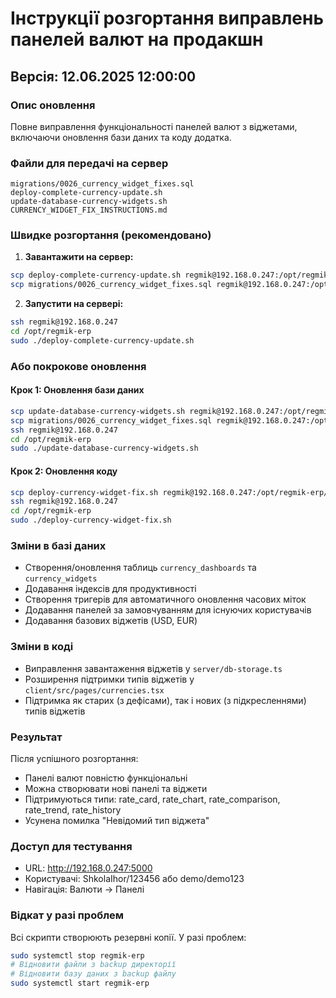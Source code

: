 # Інструкції розгортання виправлень панелей валют на продакшн

## Версія: 12.06.2025 12:00:00

### Опис оновлення
Повне виправлення функціональності панелей валют з віджетами, включаючи оновлення бази даних та коду додатка.

### Файли для передачі на сервер
```
migrations/0026_currency_widget_fixes.sql
deploy-complete-currency-update.sh
update-database-currency-widgets.sh
CURRENCY_WIDGET_FIX_INSTRUCTIONS.md
```

### Швидке розгортання (рекомендовано)

1. **Завантажити на сервер:**
```bash
scp deploy-complete-currency-update.sh regmik@192.168.0.247:/opt/regmik-erp/
scp migrations/0026_currency_widget_fixes.sql regmik@192.168.0.247:/opt/regmik-erp/migrations/
```

2. **Запустити на сервері:**
```bash
ssh regmik@192.168.0.247
cd /opt/regmik-erp
sudo ./deploy-complete-currency-update.sh
```

### Або покрокове оновлення

#### Крок 1: Оновлення бази даних
```bash
scp update-database-currency-widgets.sh regmik@192.168.0.247:/opt/regmik-erp/
scp migrations/0026_currency_widget_fixes.sql regmik@192.168.0.247:/opt/regmik-erp/migrations/
ssh regmik@192.168.0.247
cd /opt/regmik-erp
sudo ./update-database-currency-widgets.sh
```

#### Крок 2: Оновлення коду
```bash
scp deploy-currency-widget-fix.sh regmik@192.168.0.247:/opt/regmik-erp/
ssh regmik@192.168.0.247
cd /opt/regmik-erp
sudo ./deploy-currency-widget-fix.sh
```

### Зміни в базі даних
- Створення/оновлення таблиць `currency_dashboards` та `currency_widgets`
- Додавання індексів для продуктивності
- Створення тригерів для автоматичного оновлення часових міток
- Додавання панелей за замовчуванням для існуючих користувачів
- Додавання базових віджетів (USD, EUR)

### Зміни в коді
- Виправлення завантаження віджетів у `server/db-storage.ts`
- Розширення підтримки типів віджетів у `client/src/pages/currencies.tsx`
- Підтримка як старих (з дефісами), так і нових (з підкресленнями) типів віджетів

### Результат
Після успішного розгортання:
- Панелі валют повністю функціональні
- Можна створювати нові панелі та віджети
- Підтримуються типи: rate_card, rate_chart, rate_comparison, rate_trend, rate_history
- Усунена помилка "Невідомий тип віджета"

### Доступ для тестування
- URL: http://192.168.0.247:5000
- Користувачі: ShkolaIhor/123456 або demo/demo123
- Навігація: Валюти → Панелі

### Відкат у разі проблем
Всі скрипти створюють резервні копії. У разі проблем:
```bash
sudo systemctl stop regmik-erp
# Відновити файли з backup директорії
# Відновити базу даних з backup файлу
sudo systemctl start regmik-erp
```